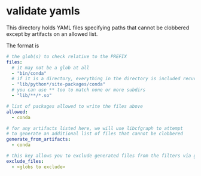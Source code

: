 # validate yamls

This directory holds YAML files specifying paths that cannot be clobbered
except by artifacts on an allowed list.

The format is

```yaml
# the glob(s) to check relative to the PREFIX
files:
  # it may not be a glob at all
  - "bin/conda"
  # if it is a directory, everything in the directory is included recursively
  - "lib/python*/site-packages/conda"
  # you can use ** too to match none or more subdirs
  - "lib/**/*.so"

# list of packages allowed to write the files above
allowed:
  - conda

# for any artifacts listed here, we will use libcfgraph to attempt
# to generate an additional list of files that cannot be clobbered
generate_from_artifacts:
  - conda

# this key allows you to exclude generated files from the filters via globs
exclude_files:
  - <globs to exclude>
```

